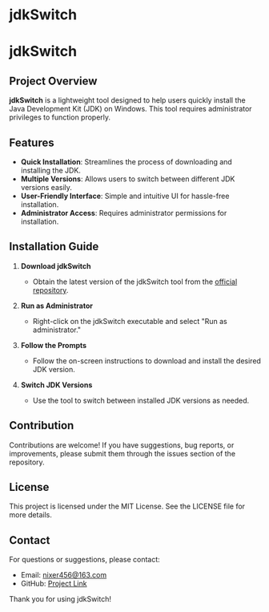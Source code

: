 # jdkSwitch

# jdkSwitch

## Project Overview

**jdkSwitch** is a lightweight tool designed to help users quickly install the Java Development Kit (JDK) on Windows. This tool requires administrator privileges to function properly.

## Features

- **Quick Installation**: Streamlines the process of downloading and installing the JDK.
- **Multiple Versions**: Allows users to switch between different JDK versions easily.
- **User-Friendly Interface**: Simple and intuitive UI for hassle-free installation.
- **Administrator Access**: Requires administrator permissions for installation.

## Installation Guide

1. **Download jdkSwitch**  
   - Obtain the latest version of the jdkSwitch tool from the [official repository](https://github.com/your-repo).

2. **Run as Administrator**  
   - Right-click on the jdkSwitch executable and select "Run as administrator."

3. **Follow the Prompts**  
   - Follow the on-screen instructions to download and install the desired JDK version.

4. **Switch JDK Versions**  
   - Use the tool to switch between installed JDK versions as needed.

## Contribution

Contributions are welcome! If you have suggestions, bug reports, or improvements, please submit them through the issues section of the repository.

## License

This project is licensed under the MIT License. See the LICENSE file for more details.

## Contact

For questions or suggestions, please contact:  
- Email: [nixer456@163.com](mailto:nixer456@163.com)  
- GitHub: [Project Link](https://github.com/NixerSo5/jdkSwitch)

Thank you for using jdkSwitch!


